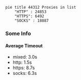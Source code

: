 
```mermaid
pie title 44312 Proxies in list
    "HTTP" : 24853
    "HTTPS": 6492
    "SOCKS" : 18087
```

### Some Info
#### Average Timeout

- mixed: 3.0s
- http: 1.5s
- https: 8.7s
- socks: 6.3s